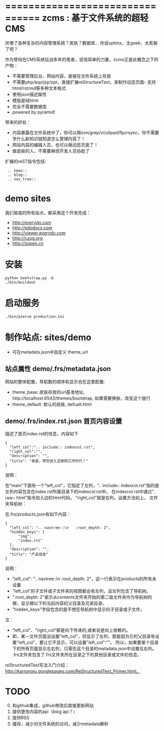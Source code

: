 ================================
zcms : 基于文件系统的超轻CMS
================================

厌倦了各种复杂的内容管理系统？皮肤？数据库... 你说sphinx，太geek、太死板了吧？

作为曾经在CMS系统征战多年的笔者，坚信简单的力量，zcms正是此概念之下的产物：

- 不需要管理后台，网站内容，直接在文件系统上存放
- 不需要php/asp/jsp/zpt，直接扩展reStructureText，来制作动态页面- 支持html/rst/md等多种文本格式
- 使用json描述属性
- 模版是纯html
- 完全不需要数据库
- powered by pyramid!

带来的好处：

- 内容暴露在文件系统中了，你可以用svn/grep/vi/ulipad/ftp/rsync，你不需要学什么新知识就知道怎么管理内容了！
- 网站内容的编辑人员，也可以做动态页面了！
- 做皮肤的人，不需要麻烦开发人员协助了

扩展的reST指令包括:

     .. news::
     .. blog::
     .. nav_tree::


demo sites
===========
我们易度的所有站点，都采用这个开发完成：

- http://everydo.com
- http://edodocs.com
- http://viewer.everydo.com
- http://czug.org
- http://zopen.cn

安装
====================

    python bootstrap.py -d
    ./bin/buildout

启动服务
=======================

    ./bin/pserve production.ini

制作站点: sites/demo
============================
- 可在metadata.json中自定义 theme_url

站点属性 demo/.frs/metadata.json
--------------------------------------------
网站的整体配置，导航数的顺序和显示也在这里配置:

- theme_base: 皮肤存放的url基准地址, http://localhost:6543/themes/bootstrap, 如果需要换肤，改变这个就行
- theme_default: 默认的皮肤, defualt.html

demo/.frs/index.rst.json 首页内容设置
-------------------------------------------------
描述了首页index.rst的信息，内容如下
 
    {
      "left_col":".. include:: indexcol.rst",
      "right_col":"",
      "description": "",
      "title": "易度，带您进入互联网工作时代！"
    }

说明：

在"main"下面有一个"left_col"，它指定了左列，".. include:: indexcol.rst"指的是左列内容包含在index.rst所属目录下的indexcol.rst中。
在indexcol.rst中通过".. raw:: html"指令加入边栏html代码。
"right_col"就是右列，设置方法如上。
文件夹导航树：

在.frs/products.json有如下内容：

    {
      "left_col": ".. navtree::\n   :root_depth: 2",
      "hidden_keys": [
          "img",
          "index.rst"
      ],
      "description": "",
      "title": "产品信息"
    }

说明：

- "left_col": ".. navtree::\n :root_depth: 2"，这一行表示在products的所有未设置
- "left_col"的子文件或子文件夹的视图都会有左列，且左列包含了导航树。 
- ":root_depth: 2"表示从contents文件夹开始的第二级文件夹作为导航树的根，显示根以下的当前内容的父目录及兄弟目录。
- "hidden_keys"字段包含的是不想在导航树中显示的子目录或子文件。

注：

- "left_col"、"right_col"都是向下传递的,或者说是向上依赖的。
- 即，某一文件页面没设置"left_col"，但显示了左列，那是因为它的父目录有设置"left_col"，要让它不显示，可以设置"left_col":""。 所以，如果要某个目录下的所有页面显示左右列，只需在这个目录的matadata.json中设置左右列。
.frs文件夹包含了.frs文件夹所在目录之下的其他目录或文件的信息。

reStructuredText写法入门介绍：http://karronqiu.googlepages.com/ReStructuredText_Primer.html。

TODO
================
0. 和github集成，github修改后直接更新网站
1. 提供更改内容的api（blog api？）
2. 提供RSS
3. 缓存，减少对文件系统的访问，减少metadata解析
